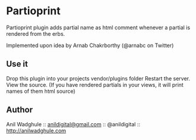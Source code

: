 Partioprint
===========
Partioprint plugin adds partial name as html comment whenever a partial is rendered from the erbs.

Implemented upon idea by Arnab Chakrborthy (@arnabc on Twitter)

Use it
------
Drop this plugin into your projects vendor/plugins folder
Restart the server. View the source. (If you have rendered partials in your views, it will print names of them html source)

Author
------
Anil Wadghule :: anildigital@gmail.com :: @anildigital :: http://anilwadghule.com